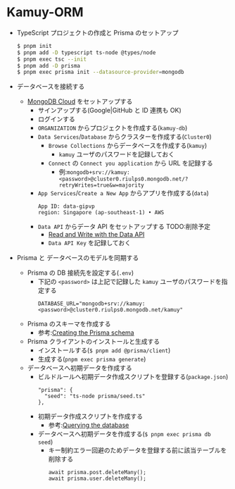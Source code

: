 # Kamuy-ORM

- TypeScript プロジェクトの作成と Prisma のセットアップ

  ```sh
  $ pnpm init
  $ pnpm add -D typescript ts-node @types/node
  $ pnpm exec tsc --init
  $ pnpm add -D prisma
  $ pnpm exec prisma init --datasource-provider=mongodb
  ```

- データベースを接続する

  - [MongoDB Cloud] をセットアップする
    - サインアップする(Google|GitHub と ID 連携も OK)
    - ログインする
    - `ORGANIZATION` からプロジェクトを作成する(`kamuy-db`)
    - `Data Services`/`Database` からクラスターを作成する(`Cluster0`)
      - `Browse Collections` からデータベースを作成する(`kamuy`)
        - `kamuy` ユーザのパスワードを記録しておく
      - `Connect` の `Connect you application` から URL を記録する
        - 例:`mongodb+srv://kamuy:<password>@cluster0.riulps0.mongodb.net/?retryWrites=true&w=majority`
    - `App Services`/`Create a New App` からアプリを作成する(`data`)
      ```text
      App ID: data-gipvp
      region: Singapore (ap-southeast-1) • AWS
      ```
    - `Data API` からデータ API をセットアップする TODO:削除予定
      - [Read and Write with the Data API](https://www.mongodb.com/docs/atlas/api/data-api/)
      - `Data API Key` を記録しておく

- Prisma と データベースのモデルを同期する
  - Prisma の DB 接続先を設定する(`.env`)
    - 下記の `<password>` は上記で記録した `kamuy` ユーザのパスワードを指定する
      ```text
      DATABASE_URL="mongodb+srv://kamuy:<password>@cluster0.riulps0.mongodb.net/kamuy"
      ```
  - Prisma のスキーマを作成する
    - 参考:[Creating the Prisma schema](https://www.prisma.io/docs/getting-started/setup-prisma/start-from-scratch/mongodb/creating-the-prisma-schema-typescript-mongodb)
  - Prisma クライアントのインストールと生成する
    - インストールする(`$ pnpm add @prisma/client`)
    - 生成する(`pnpm exec prisma generate`)
  - データベースへ初期データを作成する
    - ビルドルールへ初期データ作成スクリプトを登録する(`package.json`)
      ```text
      "prisma": {
        "seed": "ts-node prisma/seed.ts"
      },
      ```
    - 初期データ作成スクリプトを作成する
      - 参考:[Querying the database](https://www.prisma.io/docs/getting-started/setup-prisma/start-from-scratch/mongodb/querying-the-database-typescript-mongodb)
    - データベースへ初期データを作成する(`$ pnpm exec prisma db seed`)
      - キー制約エラー回避のためデータを登録する前に該当テーブルを削除する
        ```text
        await prisma.post.deleteMany();
        await prisma.user.deleteMany();
        ```

[MongoDB Cloud]: https://cloud.mongodb.com/
